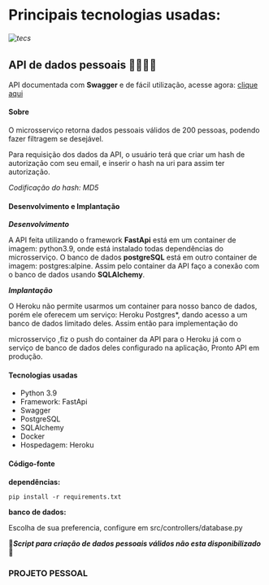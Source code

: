 # **Principais tecnologias usadas:**

###### ![tecs](C:\Users\ryanl\Downloads\tecs.png)

## API de dados pessoais 🧍‍♂️🧍‍♀️

API documentada com **Swagger** e de fácil utilização, acesse agora: [clique aqui](https://api-dados-pessoais.herokuapp.com/)

#### Sobre

O microsserviço retorna dados pessoais válidos de 200 pessoas, podendo fazer filtragem se desejável.

Para requisição dos dados da API, o usuário terá que criar um hash de autorização com seu email, e inserir o hash na uri para assim ter autorização.

*Codificação do hash: MD5*

#### Desenvolvimento e Implantação 

***Desenvolvimento*** 

A API feita utilizando o framework **FastApi** está em um container de imagem: python3.9, onde está instalado todas dependências do microsserviço. O banco de dados **postgreSQL** está em outro container de imagem: postgres:alpine. Assim pelo container da API faço a conexão com o banco de dados usando **SQLAlchemy**.



***Implantação***  

O Heroku não permite usarmos um container para nosso banco de dados, porém ele oferecem um serviço: Heroku Postgres*, dando acesso a um banco de dados limitado deles. Assim então para implementação do

microsserviço ,fiz o push do container da API para o Heroku já com o serviço de banco de dados deles configurado na aplicação, Pronto API em produção.



#### Tecnologias usadas 

- Python 3.9
- Framework: FastApi
- Swagger
- PostgreSQL
- SQLAlchemy
- Docker
- Hospedagem: Heroku



#### Código-fonte

**dependências:**

`pip install -r requirements.txt`

**banco de dados:**

Escolha de sua preferencia, configure em src/controllers/database.py

🚨***Script para criação de dados pessoais válidos não esta disponibilizado*** 🚨



### PROJETO PESSOAL